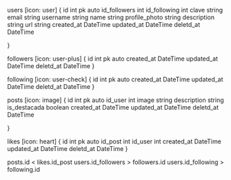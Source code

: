 users [icon: user] {
    id int pk auto
    id_followers int
    id_following int
    clave string
    email string
    username string
    name string
    profile_photo string
    description string
    url string
    created_at DateTime
    updated_at DateTime
    deletd_at DateTime

}

followers [icon: user-plus] {
  id int pk auto
  created_at DateTime
  updated_at DateTime
  deletd_at DateTime
}

following [icon: user-check] {
  id int pk auto
  created_at DateTime
  updated_at DateTime
  deletd_at DateTime
}

posts [icon: image] {
  id int pk auto
  id_user int
  image string
  description string
  is_destacada boolean
  created_at DateTime
  updated_at DateTime
  deletd_at DateTime

}

likes [icon: heart] {
  id int pk auto
  id_post int
  id_user int
  created_at DateTime
  updated_at DateTime
  deletd_at DateTime
}

posts.id < likes.id_post
users.id_followers > followers.id
users.id_following > following.id
